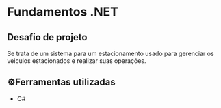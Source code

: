# Fundamentos .NET

## Desafio de projeto
Se trata de um sistema para um estacionamento usado para gerenciar os veiculos estacionados e realizar suas operações. 

## ⚙️Ferramentas utilizadas 
- C#


